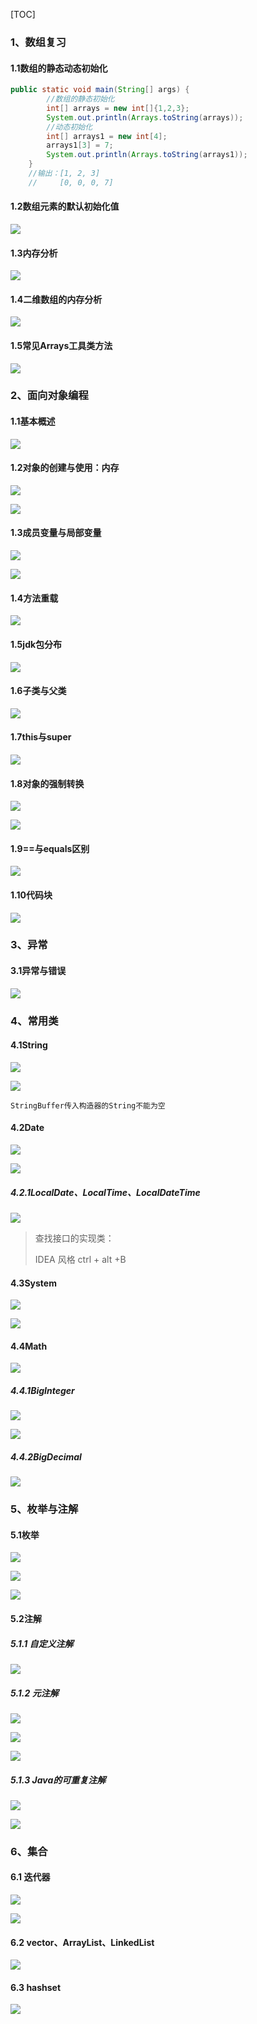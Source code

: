 [TOC]



### 1、数组复习

#### 1.1数组的静态动态初始化

```java
public static void main(String[] args) {
        //数组的静态初始化
        int[] arrays = new int[]{1,2,3};
        System.out.println(Arrays.toString(arrays));
        //动态初始化
        int[] arrays1 = new int[4];
        arrays1[3] = 7;
        System.out.println(Arrays.toString(arrays1));
    }
    //输出：[1, 2, 3]
    //     [0, 0, 0, 7]
```

#### 1.2数组元素的默认初始化值

![](C:\Users\GOD_T\Desktop\java基础复习\QQ截图20201129144424.png)

#### 1.3内存分析

![](C:\Users\GOD_T\Desktop\java基础复习\QQ截图20201129145022.png)

#### 1.4二维数组的内存分析

![](C:\Users\GOD_T\Desktop\java基础复习\QQ截图20201129145438.png)

#### 1.5常见Arrays工具类方法

![](C:\Users\GOD_T\Desktop\java基础复习\QQ截图20201129151039.png)

### 2、面向对象编程

#### 1.1基本概述

![](C:\Users\GOD_T\Desktop\java基础复习\QQ截图20201129151421.png)

#### 1.2对象的创建与使用：内存

![](C:\Users\GOD_T\Desktop\java基础复习\QQ截图20201129151952.png)

![](C:\Users\GOD_T\Desktop\java基础复习\QQ截图20201129152230.png)

#### 1.3成员变量与局部变量

![](C:\Users\GOD_T\Desktop\java基础复习\QQ截图20201129152603.png)

![](C:\Users\GOD_T\Desktop\java基础复习\QQ截图20201129152812.png)

#### 1.4方法重载

![](C:\Users\GOD_T\Desktop\java基础复习\QQ截图20201129153200.png)

#### 1.5jdk包分布

![](C:\Users\GOD_T\Desktop\java基础复习\QQ截图20201129154455.png)

#### 1.6子类与父类

![](C:\Users\GOD_T\Desktop\java基础复习\QQ截图20201129155801.png)

#### 1.7this与super

![](C:\Users\GOD_T\Desktop\java基础复习\QQ截图20201129155947.png)

#### 1.8对象的强制转换

![](C:\Users\GOD_T\Desktop\java基础复习\QQ截图20201129164149.png)

![](C:\Users\GOD_T\Desktop\java基础复习\QQ截图20201129164344.png)

#### 1.9==与equals区别

![](C:\Users\GOD_T\Desktop\java基础复习\QQ截图20201129164730.png)

#### 1.10代码块

![](C:\Users\GOD_T\Desktop\java基础复习\QQ截图20201129170856.png)

### 3、异常

#### 3.1异常与错误

![](C:\Users\GOD_T\Desktop\java基础复习\QQ截图20201129172959.png)

### 4、常用类

#### 4.1String

![](C:\Users\GOD_T\Desktop\java基础复习\QQ截图20201130212859.png)

![](C:\Users\GOD_T\Desktop\java基础复习\QQ截图20201130213037.png)

`StringBuffer传入构造器的String不能为空`

#### 4.2Date

![](C:\Users\GOD_T\Desktop\java基础复习\QQ截图20201130214222.png)

![](C:\Users\GOD_T\Desktop\java基础复习\QQ截图20201130214821.png)

##### 4.2.1LocalDate、LocalTime、LocalDateTime

![](C:\Users\GOD_T\Desktop\java基础复习\QQ截图20201130220508.png)

> 查找接口的实现类：
>
> IDEA 风格 ctrl + alt +B

#### 4.3System

![](C:\Users\GOD_T\Desktop\java基础复习\QQ截图20201130223118.png)

![](C:\Users\GOD_T\Desktop\java基础复习\QQ截图20201130223148.png)

#### 4.4Math

![](C:\Users\GOD_T\Desktop\java基础复习\QQ截图20201130223215.png)

##### 4.4.1BigInteger

![](C:\Users\GOD_T\Desktop\java基础复习\QQ截图20201130223458.png)

![](C:\Users\GOD_T\Desktop\java基础复习\QQ截图20201130225246.png)

##### 4.4.2BigDecimal

![](C:\Users\GOD_T\Desktop\java基础复习\QQ截图20201130225401.png)

### 5、枚举与注解

#### 5.1枚举

![](C:\Users\GOD_T\Desktop\java基础复习\QQ截图20201130225756.png)

![](C:\Users\GOD_T\Desktop\java基础复习\QQ截图20201130225841.png)

![](C:\Users\GOD_T\Desktop\java基础复习\QQ截图20201130230020.png)

#### 5.2注解

##### 5.1.1 自定义注解

![](C:\Users\GOD_T\Desktop\java基础复习\QQ截图20201130230617.png)

##### 5.1.2 元注解

![](C:\Users\GOD_T\Desktop\java基础复习\QQ截图20201130230852.png)

![](C:\Users\GOD_T\Desktop\java基础复习\QQ截图20201130231034.png)

![](C:\Users\GOD_T\Desktop\java基础复习\QQ截图20201130231130.png)

##### 5.1.3 Java的可重复注解

![](C:\Users\GOD_T\Desktop\java基础复习\QQ截图20201130231352.png)

![](C:\Users\GOD_T\Desktop\java基础复习\QQ截图20201130231447.png)

### 6、集合

#### 6.1 迭代器

![](C:\Users\GOD_T\Desktop\java基础复习\QQ截图20201209214621.png)

![](QQ截图20201209214805.png)

#### 6.2 vector、ArrayList、LinkedList

![](QQ截图20201209214929.png)

#### 6.3 hashset

![](QQ截图20201209215123.png)

